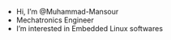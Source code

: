 -  Hi, I’m @Muhammad-Mansour
-  Mechatronics Engineer
-  I’m interested in Embedded Linux softwares



